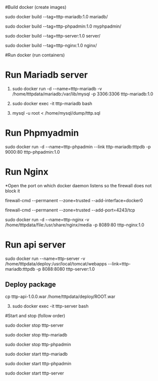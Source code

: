 #Build docker (create images)

sudo docker build --tag=tttp-mariadb:1.0 mariadb/

sudo docker build --tag=tttp-phpadmin:1.0 myphpadmin/

sudo docker build --tag=tttp-server:1.0 server/

sudo docker build --tag=tttp-nginx:1.0 nginx/

#Run docker (run containers)

# Run Mariadb server

1. sudo docker run -d --name=tttp-mariadb -v /home/tttpdata/mariadb:/var/lib/mysql -p 3306:3306 tttp-mariadb:1.0

2. sudo docker exec -it tttp-mariadb bash

3. mysql -u root < /home/mysql/dump/tttp.sql

# Run Phpmyadmin

sudo docker run -d --name=tttp-phpadmin --link tttp-mariadb:tttpdb -p 9000:80 tttp-phpadmin:1.0

# Run Nginx

*Open the port on which docker daemon listens so the firewall does not block it

firewall-cmd --permanent --zone=trusted --add-interface=docker0

firewall-cmd --permanent --zone=trusted --add-port=4243/tcp


sudo docker run -d --name=tttp-nginx -v /home/tttpdata/file:/usr/share/nginx/media -p 8089:80 tttp-nginx:1.0

# Run api server

sudo docker run --name=tttp-server -v /home/tttpdata/deploy:/usr/local/tomcat/webapps --link=tttp-mariadb:tttpdb -p 8088:8080 tttp-server:1.0

## Deploy package

cp tttp-api-1.0.0.war /home/tttpdata/deploy/ROOT.war

3. sudo docker exec -it tttp-server bash

#Start and stop (follow order)

sudo docker stop tttp-server

sudo docker stop tttp-mariadb

sudo docker stop tttp-phpadmin

sudo docker start tttp-mariadb

sudo docker start tttp-phpadmin

sudo docker start tttp-server